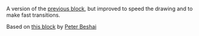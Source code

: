 A version of the [previous block](https://bl.ocks.org/rveciana/2df0c192560f49f0543278c5e4897fa7), but improved to speed the drawing and to make fast transitions.

Based on [this block](https://bl.ocks.org/pbeshai/65420c8d722cdbb0600b276c3adcc6e8) by [Peter Beshai](https://bl.ocks.org/pbeshai)